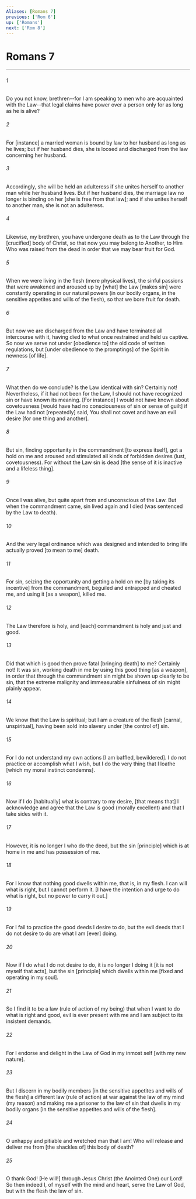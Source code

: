 ```yaml
---
Aliases: [Romans 7]
previous: ['Rom 6']
up: ['Romans']
next: ['Rom 8']
---
```

# Romans 7

***














###### 1 






Do you not know, brethren--for I am speaking to men who are acquainted with the Law--that legal claims have power over a person only for as long as he is alive? 













###### 2 






For [instance] a married woman is bound by law to her husband as long as he lives; but if her husband dies, she is loosed and discharged from the law concerning her husband. 













###### 3 






Accordingly, she will be held an adulteress if she unites herself to another man while her husband lives. But if her husband dies, the marriage law no longer is binding on her [she is free from that law]; and if she unites herself to another man, she is not an adulteress. 













###### 4 






Likewise, my brethren, you have undergone death as to the Law through the [crucified] body of Christ, so that now you may belong to Another, to Him Who was raised from the dead in order that we may bear fruit for God. 













###### 5 






When we were living in the flesh (mere physical lives), the sinful passions that were awakened and aroused up by [what] the Law [makes sin] were constantly operating in our natural powers (in our bodily organs, in the sensitive appetites and wills of the flesh), so that we bore fruit for death. 













###### 6 






But now we are discharged from the Law and have terminated all intercourse with it, having died to what once restrained and held us captive. So now we serve not under [obedience to] the old code of written regulations, but [under obedience to the promptings] of the Spirit in newness [of life]. 













###### 7 






What then do we conclude? Is the Law identical with sin? Certainly not! Nevertheless, if it had not been for the Law, I should not have recognized sin or have known its meaning. [For instance] I would not have known about covetousness [would have had no consciousness of sin or sense of guilt] if the Law had not [repeatedly] said, You shall not covet and have an evil desire [for one thing and another]. 













###### 8 






But sin, finding opportunity in the commandment [to express itself], got a hold on me and aroused and stimulated all kinds of forbidden desires (lust, covetousness). For without the Law sin is dead [the sense of it is inactive and a lifeless thing]. 













###### 9 






Once I was alive, but quite apart from and unconscious of the Law. But when the commandment came, sin lived again and I died (was sentenced by the Law to death). 













###### 10 






And the very legal ordinance which was designed and intended to bring life actually proved [to mean to me] death. 













###### 11 






For sin, seizing the opportunity and getting a hold on me [by taking its incentive] from the commandment, beguiled and entrapped and cheated me, and using it [as a weapon], killed me. 













###### 12 






The Law therefore is holy, and [each] commandment is holy and just and good. 













###### 13 






Did that which is good then prove fatal [bringing death] to me? Certainly not! It was sin, working death in me by using this good thing [as a weapon], in order that through the commandment sin might be shown up clearly to be sin, that the extreme malignity and immeasurable sinfulness of sin might plainly appear. 













###### 14 






We know that the Law is spiritual; but I am a creature of the flesh [carnal, unspiritual], having been sold into slavery under [the control of] sin. 













###### 15 






For I do not understand my own actions [I am baffled, bewildered]. I do not practice or accomplish what I wish, but I do the very thing that I loathe [which my moral instinct condemns]. 













###### 16 






Now if I do [habitually] what is contrary to my desire, [that means that] I acknowledge and agree that the Law is good (morally excellent) and that I take sides with it. 













###### 17 






However, it is no longer I who do the deed, but the sin [principle] which is at home in me and has possession of me. 













###### 18 






For I know that nothing good dwells within me, that is, in my flesh. I can will what is right, but I cannot perform it. [I have the intention and urge to do what is right, but no power to carry it out.] 













###### 19 






For I fail to practice the good deeds I desire to do, but the evil deeds that I do not desire to do are what I am [ever] doing. 













###### 20 






Now if I do what I do not desire to do, it is no longer I doing it [it is not myself that acts], but the sin [principle] which dwells within me [fixed and operating in my soul]. 













###### 21 






So I find it to be a law (rule of action of my being) that when I want to do what is right and good, evil is ever present with me and I am subject to its insistent demands. 













###### 22 






For I endorse and delight in the Law of God in my inmost self [with my new nature]. 













###### 23 






But I discern in my bodily members [in the sensitive appetites and wills of the flesh] a different law (rule of action) at war against the law of my mind (my reason) and making me a prisoner to the law of sin that dwells in my bodily organs [in the sensitive appetites and wills of the flesh]. 













###### 24 






O unhappy and pitiable and wretched man that I am! Who will release and deliver me from [the shackles of] this body of death? 













###### 25 






O thank God! [He will!] through Jesus Christ (the Anointed One) our Lord! So then indeed I, of myself with the mind and heart, serve the Law of God, but with the flesh the law of sin.
